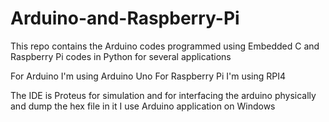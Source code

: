 # Arduino-and-Raspberry-Pi
This repo contains the Arduino codes programmed using Embedded C and Raspberry Pi codes in Python for several applications

For Arduino I'm using Arduino Uno 
For Raspberry Pi I'm using RPI4

The IDE is Proteus for simulation and for interfacing the arduino physically and dump the hex file in it I use Arduino application on Windows
